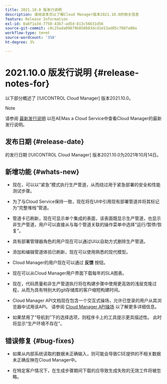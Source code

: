 ```yaml
---
title: 2021.10.0 版发行说明
description: 请阅读本页以了解Cloud Manager版本2021.10.0的相关信息
feature: Release Information
exl-id: 0a8f1a34-7750-43b7-ad5d-813c56631d56
source-git-commit: c0c25ada09879b850883dcd1e53ad05c7087a80a
workflow-type: tm+mt
source-wordcount: '358'
ht-degree: 3%

---
```


# 2021.10.0 版发行说明 {#release-notes-for}

以下部分概述了 [!UICONTROL Cloud Manager] 版本2021.10.0。

>[!NOTE]
>请参阅 [最新发行说明](https://experienceleague.adobe.com/docs/experience-manager-cloud-service/onboarding/getting-access/release-notes-cloud-manager/release-notes-cm-current.html?lang=en#getting-access) 以在AEMas a Cloud Service中查看Cloud Manager的最新发行说明。

## 发布日期 {#release-date}

的发行日期 [!UICONTROL Cloud Manager] 版本2021.10.0为2021年10月14日。

## 新增功能 {#whats-new}

* 现在，可以以“紧急”模式执行生产管道，从而绕过用于紧急部署的安全和性能测试步骤。

* 为了与Cloud Service保持一致，现在将在UI中引用现有部署管道并将其标记为“完整堆栈”管道。

* 管道卡已刷新，现在可显示单个集成的表面，该表面既显示生产管道，也显示非生产管道，用户可以直接从与每个管道关联的操作菜单中选择“运行/暂停/恢复”。

* 具有部署管理器角色的用户现在可以通过UI以自助方式删除生产管道。

* 添加和编辑管道体验已刷新，现在可以使用熟悉的现代模型。

* Cloud Manager的用户现在可以通过 **反馈** 按钮。

* 现在可以从Cloud Manager用户界面下载每年的SLA图表。

* 现在，代码质量和非生产管道执行将在构建步骤中使用更高效的浅层克隆过程，从而为具有特别大的git存储库的客户缩短构建时间。

* Cloud Manager API文档现在包含一个交互式操场，允许已登录的用户从其浏览器中试用该API。 请参阅 [Cloud Manager API操场](https://www.adobe.io/experience-cloud/cloud-manager/reference/playground/) 以了解更多详细信息。

* 如果禁用了“导航到”下的选择选项，则程序卡上的工具提示更具描述性。 此时将显示“生产环境不存在”。


## 错误修复 {#bug-fixes}

* 如果从内部系统读取的数据未正确输入，则可能会导致CSE提供的不相关数据未正确反映在Cloud Manager中。

* 在特定客户情况下，在生成步骤期间下载的应导致生成失败的无效工件将被忽略。
